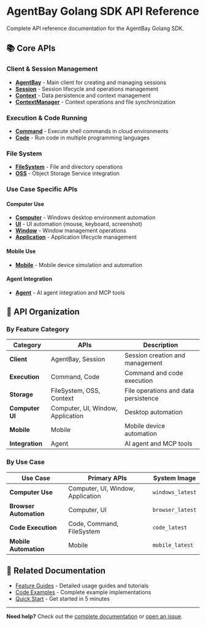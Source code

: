 # AgentBay Golang SDK API Reference

Complete API reference documentation for the AgentBay Golang SDK.

## 📚 Core APIs

### Client & Session Management
- [**AgentBay**](agentbay.md) - Main client for creating and managing sessions
- [**Session**](session.md) - Session lifecycle and operations management
- [**Context**](context.md) - Data persistence and context management
- [**ContextManager**](context-manager.md) - Context operations and file synchronization

### Execution & Code Running
- [**Command**](command.md) - Execute shell commands in cloud environments
- [**Code**](code.md) - Run code in multiple programming languages

### File System
- [**FileSystem**](filesystem.md) - File and directory operations
- [**OSS**](oss.md) - Object Storage Service integration

### Use Case Specific APIs

#### Computer Use
- [**Computer**](computer.md) - Windows desktop environment automation
- [**UI**](ui.md) - UI automation (mouse, keyboard, screenshot)
- [**Window**](window.md) - Window management operations
- [**Application**](application.md) - Application lifecycle management

#### Mobile Use
- [**Mobile**](mobile.md) - Mobile device simulation and automation

#### Agent Integration
- [**Agent**](agent.md) - AI agent integration and MCP tools

## 📖 API Organization

### By Feature Category

| Category | APIs | Description |
|----------|------|-------------|
| **Client** | AgentBay, Session | Session creation and management |
| **Execution** | Command, Code | Command and code execution |
| **Storage** | FileSystem, OSS, Context | File operations and data persistence |
| **Computer UI** | Computer, UI, Window, Application | Desktop automation |
| **Mobile** | Mobile | Mobile device automation |
| **Integration** | Agent | AI agent and MCP tools |

### By Use Case

| Use Case | Primary APIs | System Image |
|----------|--------------|--------------|
| **Computer Use** | Computer, UI, Window, Application | `windows_latest` |
| **Browser Automation** | Computer, UI | `browser_latest` |
| **Code Execution** | Code, Command, FileSystem | `code_latest` |
| **Mobile Automation** | Mobile | `mobile_latest` |

## 📘 Related Documentation

- [Feature Guides](../../../docs/guides/README.md) - Detailed usage guides and tutorials
- [Code Examples](../examples/README.md) - Complete example implementations
- [Quick Start](../../../docs/quickstart/README.md) - Get started in 5 minutes

---

**Need help?** Check out the [complete documentation](../../../docs/README.md) or [open an issue](https://github.com/aliyun/wuying-agentbay-sdk/issues).
